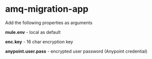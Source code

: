 # amq-migration-app

Add the following properties as arguments

**mule.env** - local as default

**enc.key** - 16 char encryption key

**anypoint.user.pass** - encrypted user password (Anypoint credential)
